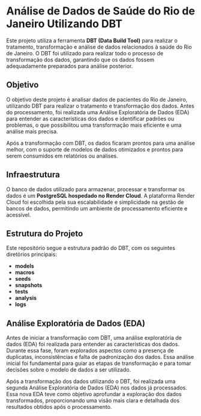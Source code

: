 # Análise de Dados de Saúde do Rio de Janeiro Utilizando DBT

Este projeto utiliza a ferramenta **DBT (Data Build Tool)** para realizar o tratamento, transformação e análise de dados relacionados à saúde do Rio de Janeiro. O DBT foi utilizado para realizar todo o processo de transformação dos dados, garantindo que os dados fossem adequadamente preparados para análise posterior.

## Objetivo

O objetivo deste projeto é analisar dados de pacientes do Rio de Janeiro, utilizando DBT para realizar o tratamento e transformação dos dados. Antes do processamento, foi realizada uma Análise Exploratória de Dados (EDA) para entender as características dos dados e identificar padrões ou problemas, o que possibilitou uma transformação mais eficiente e uma análise mais precisa.

Após a transformação com DBT, os dados ficaram prontos para uma análise melhor, com o suporte de modelos de dados otimizados e prontos para serem consumidos em relatórios ou análises.

## Infraestrutura

O banco de dados utilizado para armazenar, processar e transformar os dados é um **PostgreSQL hospedado no Render Cloud**. A plataforma Render Cloud foi escolhida pela sua escalabilidade e simplicidade na gestão de bancos de dados, permitindo um ambiente de processamento eficiente e acessível.

## Estrutura do Projeto

Este repositório segue a estrutura padrão do DBT, com os seguintes diretórios principais:

- **models**
- **macros**
- **seeds**
- **snapshots**
- **tests**
- **analysis**
- **logs**

## Análise Exploratória de Dados (EDA)

Antes de iniciar a transformação com DBT, uma análise exploratória de dados (EDA) foi realizada para entender as características dos dados. Durante essa fase, foram explorados aspectos como a presença de duplicatas, inconsistências e falta de padronização dos dados. Essa análise inicial foi fundamental para guiar as etapas de transformação e para tomar decisões sobre o modelo de dados a ser utilizado.

Após a transformação dos dados utilizando o DBT, foi realizada uma segunda Análise Exploratória de Dados (EDA) nos dados já processados. Essa nova EDA teve como objetivo aprofundar a exploração dos dados transformados, proporcionando uma visão mais clara e detalhada dos resultados obtidos após o processamento.